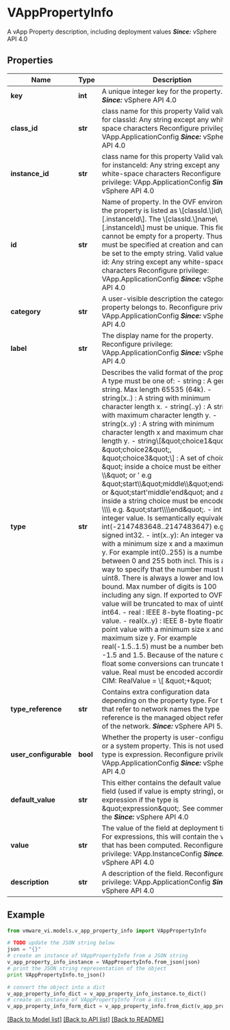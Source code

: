 # VAppPropertyInfo

A vApp Property description, including deployment values  ***Since:*** vSphere API 4.0 

## Properties
Name | Type | Description | Notes
------------ | ------------- | ------------- | -------------
**key** | **int** | A unique integer key for the property.  ***Since:*** vSphere API 4.0  | 
**class_id** | **str** | class name for this property  Valid values for classId: Any string except any white-space characters  Reconfigure privilege: VApp.ApplicationConfig  ***Since:*** vSphere API 4.0  | [optional] 
**instance_id** | **str** | class name for this property  Valid values for instanceId: Any string except any white-space characters  Reconfigure privilege: VApp.ApplicationConfig  ***Since:*** vSphere API 4.0  | [optional] 
**id** | **str** | Name of property.  In the OVF environment, the property is listed as \\[classId.\\]id\\[.instanceId\\]. The \\[classId.\\]name\\[.instanceId\\] must be unique.  This field cannot be empty for a property. Thus, it must be specified at creation and cannot be set to the empty string.  Valid values for id: Any string except any white-space characters  Reconfigure privilege: VApp.ApplicationConfig  ***Since:*** vSphere API 4.0  | [optional] 
**category** | **str** | A user-visible description the category the property belongs to.  Reconfigure privilege: VApp.ApplicationConfig  ***Since:*** vSphere API 4.0  | [optional] 
**label** | **str** | The display name for the property.  Reconfigure privilege: VApp.ApplicationConfig  ***Since:*** vSphere API 4.0  | [optional] 
**type** | **str** | Describes the valid format of the property.  A type must be one of: - string : A generic string. Max length 65535 (64k). - string(x..) : A string with minimum character length x. - string(..y) : A string with maximum character length y. - string(x..y) : A string with minimum character length x and maximum   character length y. - string\\[\&quot;choice1\&quot;, \&quot;choice2\&quot;, \&quot;choice3\&quot;\\] : A set of choices. \&quot; inside a choice   must be either \\\\\&quot; or &#39; e.g \&quot;start\\\\\&quot;middle\\\\\&quot;end\&quot; or \&quot;start&#39;middle&#39;end\&quot; and   a \\\\ inside a string choice must be encoded as \\\\\\\\ e.g. \&quot;start\\\\\\\\end\&quot;. - int : An integer value. Is semantically equivalent to   int(-2147483648..2147483647) e.g. signed int32. - int(x..y): An integer value with a minimum size x and a maximum size y.   For example int(0..255) is a number between 0 and 255 both incl. This is   also a way to specify that the number must be a uint8. There is always a lower   and lower bound. Max number of digits is 100 including any sign. If exported to OVF the   value will be truncated to max of uint64 or int64. - real : IEEE 8-byte floating-point value. - real(x..y) : IEEE 8-byte floating-point value with a minimum size x and a   maximum size y. For example real(-1.5..1.5) must be a number between -1.5 and 1.5.   Because of the nature of float some conversions can truncate the value.   Real must be encoded according to CIM:   RealValue &#x3D; \\[ \&quot;+\&quot; | \&quot;-\&quot; } \\*decimalDigit \&quot;.\&quot; 1\\*decimalDigit   \\[ (\&quot;e\&quot; | \&quot;E\&quot; ) \\[ \&quot;+\&quot; | \&quot;-\&quot; \\] 1\\*decimalDigit \\] \\] - boolean : A boolean. The value can be True or False - password : A generic string. Max length 65535 (64k). - password(x..) : A string with minimum character length x. - password(..y) : A string with maximum character length y. - password(x..y) : A string with minimum character length x and maximum   character length y. - ip : An IPv4 address in dot-decimal notation or an IPv6 address in   colon-hexadecimal notation. - ip:network : An IP address in dot-notation (IPv4) and colon-hexadecimal (IPv6)   on a particular network. The behavior of this type depends on the   ipAllocationPolicy. See below. - expression: The default value specifies an expression that is calculated   by the system.    For properties of type &#39;password&#39;, the value field and default value field will always be returned as an empty string when queried. Thus, it is a write-only property. Typically, a client application will also render these as a text field with hidden text and double prompting.    An expression follows the general patterns of either ${arg} or ${cmd:arg}. The list of supported expressions are listed below: - ${&amp;lt;name&amp;gt;} : This expression evaluates to the same value as the named   property in the parent vApp. A parent vApp is the   first vApp in the ancestry chain (resource pools are   skipped). If no parent vApp exists or the property is   not defined on the parent vApp, the expression   evaluates to the empty value. - ${subnet:&amp;lt;network&amp;gt;} : The subnet value of the given network. - ${netmask:&amp;lt;network&amp;gt;} : The netmask value of the given network. - ${gateway:&amp;lt;network&amp;gt;} : The gateway value of the given network. - ${autoIp:&amp;lt;network&amp;gt;} : An auto-assigned network address on the given   network - ${net:&amp;lt;network&amp;gt;} : The name of the network - ${domainName:&amp;lt;network&amp;gt;} : The DNS domain name, e.g., vmware.com, of   the given network. - ${searchPath:&amp;lt;network&amp;gt;} : The DNS search path, e.g.,   eng.vmware.com;vmware.com, of the given   network. - ${hostPrefix:&amp;lt;network&amp;gt;}: The host prefix on a given network, e.g.,   \&quot;voe-\&quot; - ${dns:network}: A comma-separated string of configured network addresses - ${httpProxy:network}: The hostname:port for a proxy on the network - ${vimIp:} : The IP address of the VIM API provider server. This would   typical be an ESX Server or VirtualCenter Server.    A vApp will fail to start if any of the properties cannot be computed. For example, if a property reference a gateway on a network, for which is has not been specified. The value of the computed computation is assigned to the &#39;value&#39; field upon start of the vApp or virtual machine. The value is cleared once the vApp or virtual machine is not-running.  The system provides three ways of specifying IP addresses: - ip, - ip:network type, - ${ip:network} expression.    The _ip_ types are typically used to specify an IP addressed to an external system. Thus, these are not used by a virtual ethernet adapter within the guest itself. Both the ip:network expression and the ${ip:network} expression are intended as a way to obtain an IP address for a virtual machine in a vApp.  The behavior of ip:network type is controlled by the ipAssignPolicy, as described in the following table: &lt;table&gt; &lt;tr&gt; &lt;td&gt;**Policy**&lt;/td&gt; &lt;td&gt;ip:&amp;lt;network&amp;gt; type&lt;/td&gt; &lt;/tr&gt; &lt;tr&gt; &lt;td&gt;DHCP&lt;/td&gt; &lt;td&gt;The user is not prompted to enter a value. The variable is set to the empty string during power-on, and later updated with the IP value reported by the guest software. &lt;/td&gt; &lt;/tr&gt; &lt;tr&gt; &lt;td&gt;Transient&lt;/td&gt; &lt;td&gt;The user is not prompted to enter a value. An IP address is allocated by the platform and is assigned to the variable which is available to the guest. The IP address is released at power-off.&lt;/td&gt; &lt;/tr&gt; &lt;tr&gt; &lt;td&gt;Fixed&lt;/td&gt; &lt;td&gt;The user is prompted to enter a value. This value is available to the guest.&lt;/td&gt; &lt;/tr&gt; &lt;tr&gt; &lt;td&gt;Fixed Allocated&lt;/td&gt; &lt;td&gt;The user is not prompted to enter a value. An IP address is allocated by the platform and is assigned to the variable which is available to the guest. The IP address remains allocated at power-off, and are only released if the property is deleted or the vApp is destroyed.&lt;/td&gt; &lt;/tr&gt; &lt;/table&gt;  Reconfigure privilege: VApp.ApplicationConfig  ***Since:*** vSphere API 4.0  | [optional] 
**type_reference** | **str** | Contains extra configuration data depending on the property type.  For types that refer to network names the type reference is the managed object reference of the network.  ***Since:*** vSphere API 5.1  | [optional] 
**user_configurable** | **bool** | Whether the property is user-configurable or a system property.  This is not used if the type is expression.  Reconfigure privilege: VApp.ApplicationConfig  ***Since:*** vSphere API 4.0  | [optional] 
**default_value** | **str** | This either contains the default value of a field (used if value is empty string), or the expression if the type is \&quot;expression\&quot;.  See comment for the  ***Since:*** vSphere API 4.0  | [optional] 
**value** | **str** | The value of the field at deployment time.  For expressions, this will contain the value that has been computed.  Reconfigure privilege: VApp.InstanceConfig  ***Since:*** vSphere API 4.0  | [optional] 
**description** | **str** | A description of the field.  Reconfigure privilege: VApp.ApplicationConfig  ***Since:*** vSphere API 4.0  | [optional] 

## Example

```python
from vmware_vi.models.v_app_property_info import VAppPropertyInfo

# TODO update the JSON string below
json = "{}"
# create an instance of VAppPropertyInfo from a JSON string
v_app_property_info_instance = VAppPropertyInfo.from_json(json)
# print the JSON string representation of the object
print VAppPropertyInfo.to_json()

# convert the object into a dict
v_app_property_info_dict = v_app_property_info_instance.to_dict()
# create an instance of VAppPropertyInfo from a dict
v_app_property_info_form_dict = v_app_property_info.from_dict(v_app_property_info_dict)
```
[[Back to Model list]](../README.md#documentation-for-models) [[Back to API list]](../README.md#documentation-for-api-endpoints) [[Back to README]](../README.md)


